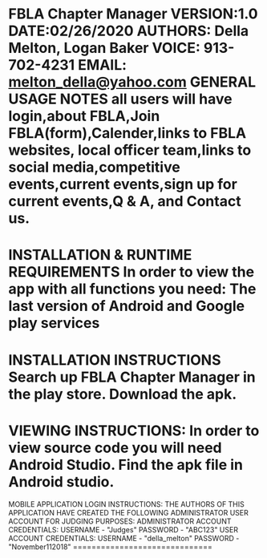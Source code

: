 FBLA Chapter Manager VERSION:1.0 DATE:02/26/2020
AUTHORS: Della Melton, Logan Baker VOICE: 913-702-4231 EMAIL: melton_della@yahoo.com
GENERAL USAGE NOTES
all users will have login,about FBLA,Join FBLA(form),Calender,links to FBLA websites,
local officer team,links to social media,competitive events,current events,sign up for current events,Q & A, and Contact us.
======================== 
INSTALLATION & RUNTIME REQUIREMENTS
In order to view the app with all functions you need:
The last version of Android and Google play services
============================ 
INSTALLATION INSTRUCTIONS
Search up FBLA Chapter Manager in the play store.
Download the apk. 
============================ 
VIEWING INSTRUCTIONS:
In order to view source code you will need Android Studio.
Find the apk file in Android studio. 
============================= 
MOBILE APPLICATION LOGIN INSTRUCTIONS:
THE AUTHORS OF THIS APPLICATION HAVE CREATED THE FOLLOWING ADMINISTRATOR USER ACCOUNT FOR JUDGING PURPOSES:
ADMINISTRATOR ACCOUNT CREDENTIALS: USERNAME - "Judges" PASSWORD - "ABC123"
USER ACCOUNT CREDENTIALS: USERNAME - "della_melton" PASSWORD - "November112018" ==============================
